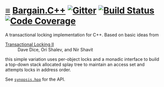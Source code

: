 # [≡](#contents) [Bargain.C++](#) [![Gitter](https://badges.gitter.im/per-framework/community.svg)](https://gitter.im/per-framework/community) [![Build Status](https://travis-ci.org/per-framework/bargain.cpp.svg?branch=v0)](https://travis-ci.org/per-framework/bargain.cpp) [![Code Coverage](https://img.shields.io/codecov/c/github/per-framework/bargain.cpp/v0.svg)](https://codecov.io/gh/per-framework/bargain.cpp/branch/v0)

A transactional locking implementation for C++. Based on basic ideas from

<dl>
<dt><a href="https://perso.telecom-paristech.fr/kuznetso/INF346/papers/tl2.pdf">Transactional Locking II</a></dt>
<dd>Dave Dice, Ori Shalev, and Nir Shavit</dd>
</dl>

this simple variation uses per-object locks and a monadic interface to build a
top-down stack allocated splay tree to maintain an access set and attempts locks
in address order.

See [`synopsis.hpp`](provides/include/bargain_v0/synopsis.hpp) for the API.

